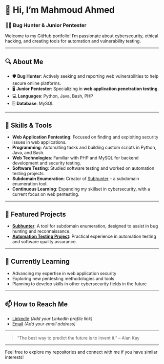 # 👋 Hi, I’m Mahmoud Ahmed

### 🕵️‍♂️ Bug Hunter & Junior Pentester

Welcome to my GitHub portfolio! I’m passionate about cybersecurity, ethical hacking, and creating tools for automation and vulnerability testing.

---

## 🔍 About Me

- 🛡️ **Bug Hunter**: Actively seeking and reporting web vulnerabilities to help secure online platforms.
- 🖥️ **Junior Pentester**: Specializing in **web application penetration testing**.
- 💻 **Languages**: Python, Java, Bash, PHP
- 🗄️ **Database**: MySQL

---

## 🚀 Skills & Tools

- **Web Application Pentesting**: Focused on finding and exploiting security issues in web applications.
- **Programming**: Automating tasks and building custom scripts in Python, Java, and Bash.
- **Web Technologies**: Familiar with PHP and MySQL for backend development and security testing.
- **Software Testing**: Studied software testing and worked on automation testing projects.
- **Subdomain Enumeration**: Creator of [Subhunter](https://github.com/Mahmoudahmeda/Subhunter) – a subdomain enumeration tool.
- **Continuous Learning**: Expanding my skillset in cybersecurity, with a current focus on web pentesting.

---

## 📂 Featured Projects

- **[Subhunter](https://github.com/Mahmoudahmeda/Subhunter)**: A tool for subdomain enumeration, designed to assist in bug hunting and reconnaissance.
- **[Automation Testing Project](https://github.com/Mahmoudahmeda/Automation-Testing-Project)**: Practical experience in automation testing and software quality assurance.

---

## 🌱 Currently Learning

- Advancing my expertise in web application security
- Exploring new pentesting methodologies and tools
- Planning to develop skills in other cybersecurity fields in the future

---

## 📫 How to Reach Me

- [LinkedIn](#) *(Add your LinkedIn profile link)*
- [Email](mailto:#) *(Add your email address)*

---

> “The best way to predict the future is to invent it.” – Alan Kay

---

Feel free to explore my repositories and connect with me if you have similar interests!